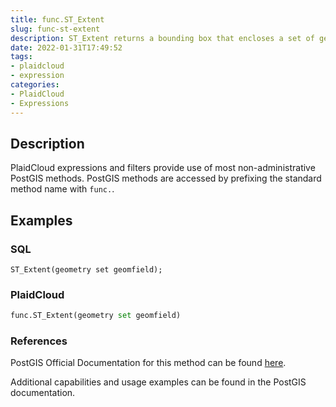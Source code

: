 ```yaml
---
title: func.ST_Extent
slug: func-st-extent
description: ST_Extent returns a bounding box that encloses a set of geometries
date: 2022-01-31T17:49:52
tags:
- plaidcloud
- expression
categories:
- PlaidCloud
- Expressions
---
```



## Description


PlaidCloud expressions and filters provide use of most non-administrative PostGIS methods. PostGIS methods are accessed by prefixing the standard method name with `func.`.



## Examples


### SQL



```
ST_Extent(geometry set geomfield);
```


### PlaidCloud



```python
func.ST_Extent(geometry set geomfield)
```


### References


PostGIS Official Documentation for this method can be found [here](https://postgis.net/docs/manual-3.1/ST_Extent.html).



Additional capabilities and usage examples can be found in the PostGIS documentation.

